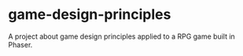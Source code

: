 # game-design-principles
A project about game design principles applied to a RPG game built in Phaser. 
